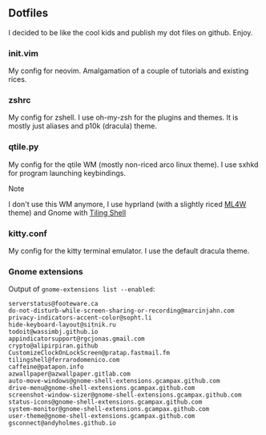 ## Dotfiles
I decided to be like the cool kids and publish my dot files on github. Enjoy.

### init.vim
My config for neovim. Amalgamation of a couple of tutorials and existing rices.

### zshrc
My config for zshell. I use oh-my-zsh for the plugins and themes. It is mostly just aliases and p10k (dracula) theme.

### qtile.py
My config for the qtile WM (mostly non-riced arco linux theme). I use sxhkd for program launching keybindings.

> [!NOTE]
> I don't use this WM anymore, I use hyprland (with a slightly riced [ML4W](https://www.ml4w.com/) theme) and Gnome with [Tiling Shell](https://extensions.gnome.org/extension/7065/tiling-shell/)


### kitty.conf
My config for the kitty terminal emulator. I use the default dracula theme.

### Gnome extensions
Output of `gnome-extensions list --enabled`:
```
serverstatus@footeware.ca
do-not-disturb-while-screen-sharing-or-recording@marcinjahn.com
privacy-indicators-accent-color@sopht.li
hide-keyboard-layout@sitnik.ru
todoit@wassimbj.github.io
appindicatorsupport@rgcjonas.gmail.com
crypto@alipirpiran.github
CustomizeClockOnLockScreen@pratap.fastmail.fm
tilingshell@ferrarodomenico.com
caffeine@patapon.info
azwallpaper@azwallpaper.gitlab.com
auto-move-windows@gnome-shell-extensions.gcampax.github.com
drive-menu@gnome-shell-extensions.gcampax.github.com
screenshot-window-sizer@gnome-shell-extensions.gcampax.github.com
status-icons@gnome-shell-extensions.gcampax.github.com
system-monitor@gnome-shell-extensions.gcampax.github.com
user-theme@gnome-shell-extensions.gcampax.github.com
gsconnect@andyholmes.github.io
```

